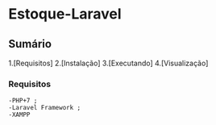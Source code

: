 # Estoque-Laravel

## Sumário

1.[Requisitos]
2.[Instalação]
3.[Executando]
4.[Visualização]


### Requisitos
    -PHP+7 ;
    -Laravel Framework ;
    -XAMPP


